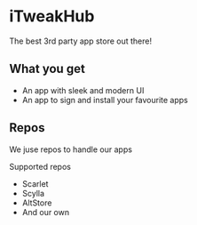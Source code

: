 # iTweakHub
The best 3rd party app store out there!

## What you get
- An app with sleek and modern UI
- An app to sign and install your favourite apps

## Repos
We juse repos to handle our apps

Supported repos
- Scarlet
- Scylla
- AltStore
- And our own